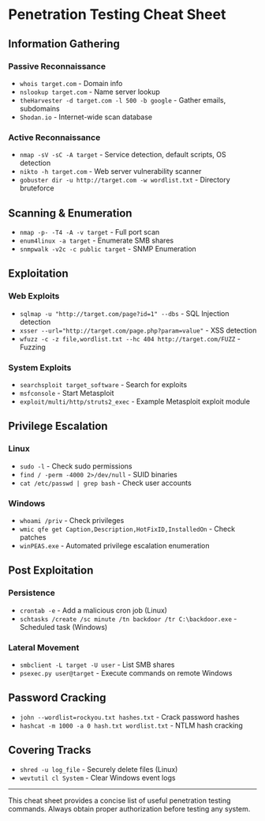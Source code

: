 # Penetration Testing Cheat Sheet

## Information Gathering
### Passive Reconnaissance
- `whois target.com` - Domain info
- `nslookup target.com` - Name server lookup
- `theHarvester -d target.com -l 500 -b google` - Gather emails, subdomains
- `Shodan.io` - Internet-wide scan database

### Active Reconnaissance
- `nmap -sV -sC -A target` - Service detection, default scripts, OS detection
- `nikto -h target.com` - Web server vulnerability scanner
- `gobuster dir -u http://target.com -w wordlist.txt` - Directory bruteforce

## Scanning & Enumeration
- `nmap -p- -T4 -A -v target` - Full port scan
- `enum4linux -a target` - Enumerate SMB shares
- `snmpwalk -v2c -c public target` - SNMP Enumeration

## Exploitation
### Web Exploits
- `sqlmap -u "http://target.com/page?id=1" --dbs` - SQL Injection detection
- `xsser --url="http://target.com/page.php?param=value"` - XSS detection
- `wfuzz -c -z file,wordlist.txt --hc 404 http://target.com/FUZZ` - Fuzzing

### System Exploits
- `searchsploit target_software` - Search for exploits
- `msfconsole` - Start Metasploit
- `exploit/multi/http/struts2_exec` - Example Metasploit exploit module

## Privilege Escalation
### Linux
- `sudo -l` - Check sudo permissions
- `find / -perm -4000 2>/dev/null` - SUID binaries
- `cat /etc/passwd | grep bash` - Check user accounts

### Windows
- `whoami /priv` - Check privileges
- `wmic qfe get Caption,Description,HotFixID,InstalledOn` - Check patches
- `winPEAS.exe` - Automated privilege escalation enumeration

## Post Exploitation
### Persistence
- `crontab -e` - Add a malicious cron job (Linux)
- `schtasks /create /sc minute /tn backdoor /tr C:\backdoor.exe` - Scheduled task (Windows)

### Lateral Movement
- `smbclient -L target -U user` - List SMB shares
- `psexec.py user@target` - Execute commands on remote Windows

## Password Cracking
- `john --wordlist=rockyou.txt hashes.txt` - Crack password hashes
- `hashcat -m 1000 -a 0 hash.txt wordlist.txt` - NTLM hash cracking

## Covering Tracks
- `shred -u log_file` - Securely delete files (Linux)
- `wevtutil cl System` - Clear Windows event logs

---
This cheat sheet provides a concise list of useful penetration testing commands. Always obtain proper authorization before testing any system.
